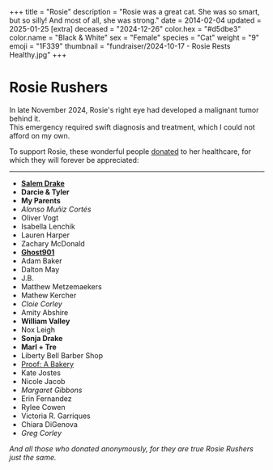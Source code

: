 +++
title = "Rosie"
description = "Rosie was a great cat. She was so smart, but so silly! And most of all, she was strong."
date =  2014-02-04
updated = 2025-01-25
[extra]
deceased = "2024-12-26"
color.hex =  "#d5dbe3"
color.name = "Black & White"
sex =     "Female"
species = "Cat"
weight =  "9"
emoji =   "1F339"
thumbnail =   "fundraiser/2024-10-17 - Rosie Rests Healthy.jpg"
+++
<div class="rosie-rush">

# Rosie Rushers
In late November 2024, Rosie's right eye had developed a malignant tumor behind it. \
This emergency required swift diagnosis and treatment,
which I could not afford on my own.

To support Rosie, these wonderful people
[donated](https://www.gofundme.com/f/rosie-rush)
to her healthcare,
for which they will forever be appreciated:

<hr> <!-- Italics: $38-99; Bold: $100+ -->

* **[Salem Drake](https://www.salem.earth)**
* **Darcie & Tyler**
* **My Parents**
* *Alonso Muñiz Cortés*
* Oliver Vogt
* Isabella Lenchik
* Lauren Harper
* Zachary McDonald
* **[Ghost901](https://knockout.chat/user/508)**
* Adam Baker
* Dalton May
* J.B.
* Matthew Metzemaekers
* Mathew Kercher
* *Cloie Corley*
* Amity Abshire
* **William Valley**
* Nox Leigh
* **Sonja Drake**
* **Marl + Tre**
* Liberty Bell Barber Shop
* [Proof: A Bakery](https://www.proofbakeryms.com/)
* Kate Jostes
* Nicole Jacob
* *Margaret Gibbons*
* Erin Fernandez
* Rylee Cowen
* Victoria R. Garriques
* Chiara DiGenova
* *Greg Corley*

*And all those who donated anonymously,*
*for they are true Rosie Rushers just the same.*

</div>